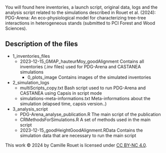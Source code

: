 You will found here inventories, a launch script, original data, logs and the analysis script related to the simulations described in Rouet et al. (2024): PDG-Arena: An eco-physiological model for characterizing tree-tree interactions in heterogeneous stands (submitted to PCI Forest and Wood Sciences).


## Description of the files

- 1_inventories_files
	- 2023-12-15_GMAP_hauteurMoy_goodAlignment
Contains all inventories (.inv files) used for PDG-Arena and CASTANEA simulations
		- 0_plots_image
Contains images of the simulated inventories
- 2_simulation_logs
	- multiScripts_copy.txt
	Bash script used to run PDG-Arena and CASTANEA using Capsis in script mode
	- simulations-meta-informations.txt
	Meta-informations about the simulation (elapsed time, capsis version..)
- 3_analysis_script
	- PDG-Arena_analyse_publication.R
	The main script of the publication
	- CRMethodsForSimulations.R
	A set of methods used in the main script
	- 2023-12-15_goodHeightGoodAlignment.RData
	Contains the simulation data that are necessary to run the main script

This work © 2024 by Camille Rouet is licensed under [CC BY-NC 4.0](http://creativecommons.org/licenses/by-nc/4.0/).
